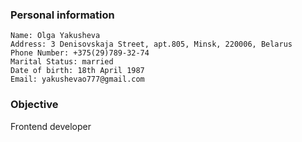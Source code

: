 ### Personal information
    Name: Olga Yakusheva
    Address: 3 Denisovskaja Street, apt.805, Minsk, 220006, Belarus
    Phone Number: +375(29)789-32-74
    Marital Status: married
    Date of birth: 18th April 1987
    Email: yakushevao777@gmail.com


### Objective

Frontend developer
